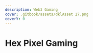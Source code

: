 ```yaml
---
description: Web3 Gaming
cover: .gitbook/assets/dklAsset 27.png
coverY: 0
---
```


# Hex Pixel Gaming

